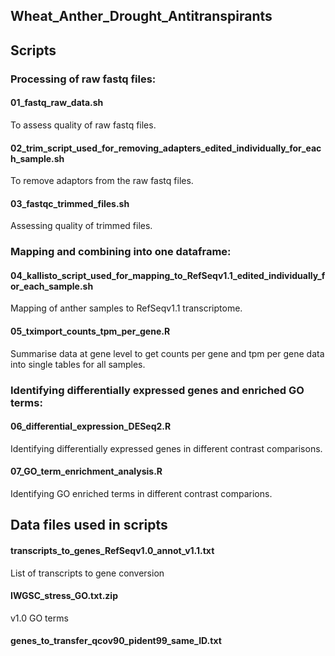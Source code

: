 ## Wheat_Anther_Drought_Antitranspirants

## Scripts
### Processing of raw fastq files:

#### 01_fastq_raw_data.sh
To assess quality of raw fastq files.
#### 02_trim_script_used_for_removing_adapters_edited_individually_for_each_sample.sh
To remove adaptors from the raw fastq files.
#### 03_fastqc_trimmed_files.sh
Assessing quality of trimmed files.

### Mapping and combining into one dataframe:

#### 04_kallisto_script_used_for_mapping_to_RefSeqv1.1_edited_individually_for_each_sample.sh
Mapping of anther samples to RefSeqv1.1 transcriptome.
#### 05_tximport_counts_tpm_per_gene.R
Summarise data at gene level to get counts per gene and tpm per gene data into single tables for all samples.

### Identifying differentially expressed genes and enriched GO terms:

#### 06_differential_expression_DESeq2.R
Identifying differentially expressed genes in different contrast comparisons. 
#### 07_GO_term_enrichment_analysis.R
Identifying GO enriched terms in different contrast comparions.

## Data files used in scripts

#### transcripts_to_genes_RefSeqv1.0_annot_v1.1.txt
List of transcripts to gene conversion

#### IWGSC_stress_GO.txt.zip
v1.0 GO terms

#### genes_to_transfer_qcov90_pident99_same_ID.txt

